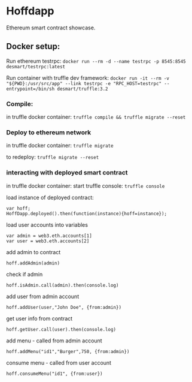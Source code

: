 Hoffdapp
===========================================
Ethereum smart contract showcase.

## Docker setup:
Run ethereum testrpc:
```docker run --rm -d --name testrpc -p 8545:8545 desmart/testrpc:latest```

Run container with truffle dev framework:
```docker run -it --rm -v "${PWD}:/usr/src/app" --link testrpc -e "RPC_HOST=testrpc" --entrypoint=/bin/sh desmart/truffle:3.2```




### Compile:
in truffle docker container:
```truffle compile && truffle migrate --reset```

### Deploy to ethereum network
in truffle docker container:
```truffle migrate```

to redeploy:
```truffle migrate --reset```

### interacting with deployed smart contract
in truffle docker container: start truffle console:
```truffle console```

load instance of deployed contract:

```
var hoff;
HoffDapp.deployed().then(function(instance){hoff=instance});
```

load user accounts into variables

```
var admin = web3.eth.accounts[1]
var user = web3.eth.accounts[2]
```

add admin to contract

```hoff.addAdmin(admin)```


check if admin

```hoff.isAdmin.call(admin).then(console.log)```


add user from admin account

```hoff.addUser(user,"John Doe", {from:admin})```


get user info from contract

```hoff.getUser.call(user).then(console.log)```


add menu - called from admin account

```hoff.addMenu("id1","Burger",750, {from:admin})```


consume menu - called from user account

```hoff.consumeMenu("id1", {from:user})```
